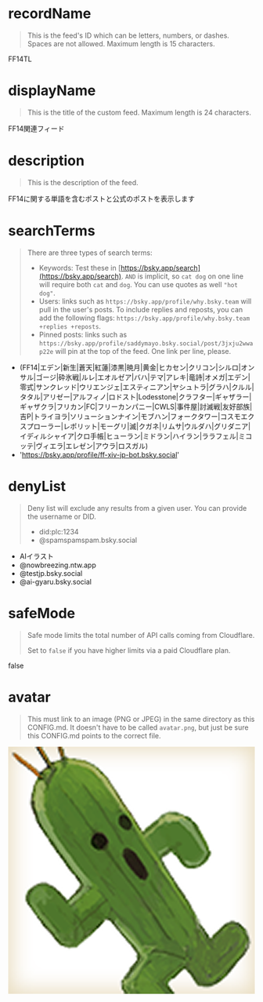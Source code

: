 
# recordName

> This is the feed's ID which can be letters, numbers, or dashes. Spaces are not allowed. Maximum length is 15 characters.

FF14TL

# displayName

> This is the title of the custom feed. Maximum length is 24 characters.

FF14関連フィード

# description

> This is the description of the feed.

FF14に関する単語を含むポストと公式のポストを表示します

# searchTerms

> There are three types of search terms:
>
> - Keywords: Test these in [https://bsky.app/search](https://bsky.app/search). `AND` is implicit, so `cat dog` on one line will require both `cat` and `dog`. You can use quotes as well `"hot dog"`.
> - Users: links such as `https://bsky.app/profile/why.bsky.team` will pull in the user's posts. To include replies and reposts, you can add the following flags: `https://bsky.app/profile/why.bsky.team +replies +reposts`.
> - Pinned posts: links such as `https://bsky.app/profile/saddymayo.bsky.social/post/3jxju2wwap22e` will pin at the top of the feed. One link per line, please.

- (FF14|エデン|新生|蒼天|紅蓮|漆黒|暁月|黄金|ヒカセン|クリコン|シルロ|オンサル|ゴージ|砕氷戦|ルレ|エオルゼア|バハ|テマ|アレキ|竜詩|オメガ|エデン|零式|サンクレッド|ウリエンジェ|エスティニアン|ヤシュトラ|グラハ|クルル|タタル|アリゼー|アルフィノ|ロドスト|Lodesstone|クラフター|ギャザラー|ギャザクラ|フリカン|FC|フリーカンパニー|CWLS|事件屋|討滅戦|友好部族|吉P|トライヨラ|ソリューションナイン|モブハン|フォークタワー|コスモエクスプローラー|レポリット|モーグリ|滅|クガネ|リムサ|ウルダハ|グリダニア|イディルシャイア|クロ手帳|ヒューラン|ミドラン|ハイラン|ララフェル|ミコッテ|ヴィエラ|エレゼン|アウラ|ロスガル)
- 'https://bsky.app/profile/ff-xiv-jp-bot.bsky.social'

# denyList

> Deny list will exclude any results from a given user. You can provide the username or DID.
>
> - did:plc:1234
> - @spamspamspam.bsky.social

- AIイラスト
- @nowbreezing.ntw.app
- @testjp.bsky.social
- @ai-gyaru.bsky.social

# safeMode

> Safe mode limits the total number of API calls coming from Cloudflare.
>
> Set to `false` if you have higher limits via a paid Cloudflare plan.

false

# avatar

> This must link to an image (PNG or JPEG) in the same directory as this CONFIG.md. It doesn't have to be called `avatar.png`, but just be sure this CONFIG.md points to the correct file.

![](イラスト2.png)
